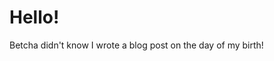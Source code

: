 <!--07/13/1993-->
<!--programming-->
<!--Old Programming Post-->
Hello!
=== 
Betcha didn't know I wrote a blog post on the day of my birth!
